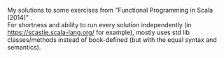 My solutions to some exercises from "Functional Programming in Scala (2014)" .  
For shortness and ability to run every solution independently (in https://scastie.scala-lang.org/ for example), mostly uses std lib classes/methods instead of book-defined (but with the equal syntax and semantics).